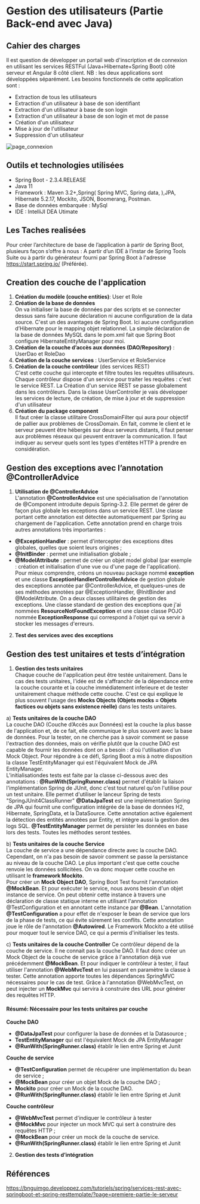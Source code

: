 Gestion des utilisateurs (Partie Back-end avec Java)
==
Cahier des charges
-
Il est question de développer un portail web d'inscription et de connexion en utilisant les services RESTFul (Java+Hibernate+Spring Boot) côté serveur et Angular 8 côté client. NB :  les deux applications sont développées séparément. Les besoins fonctionnels de cette application sont :

* Extraction de tous les utilisateurs 
* Extraction d'un utilisateur à base de son identifiant 
* Extraction d'un utilisateur à base de son login 
* Extraction d'un utilisateur à base de son login et mot de passe 
* Création d'un utilisateur 
* Mise à jour de l'utilisateur 
* Suppression d'un utilisateur

![page_connexion](C:/Users/PC-NGNAWEN/Pictures/page_connexion.png")

 Outils et technologies utilisées
-
* Spring Boot - 2.3.4.RELEASE 
* Java 11
* Framework : Maven 3.2+,Spring( Spring MVC, Spring data, ),JPA, Hibernate 5.2.17, Mockito, JSON, Boomerang, Postman.
* Base de données embarquée : MySql
* IDE : IntelliJI DEA Utimate
 
 Les Taches realisées
-
Pour créer l’architecture de base de l’application à partir de Spring Boot, plusieurs façon s’offre à nous :  A partir d’un IDE à l’instar de Spring Tools Suite ou à partir du générateur fourni par Spring Boot à l'adresse <https://start.spring.io/> (Préférée).

 Creation des couche de l'application
-
1.	**Création du modèle (couche entities)**: User et Role
2.	**Création de la base de données**  
On va initialiser la base de données par des scripts et se connecter dessus sans faire aucune déclaration ni aucune configuration de la data source. C'est un des avantages de Spring Boot. Ici aucune configuration d’Hibernate pour le mapping objet relationnel. La simple déclaration de la base de données MySQL dans le pom.xml fait que Spring Boot configure HibernateEntityManager pour moi. 
3.	**Création de la couche d’accès aux données (DAO/Repository)** : UserDao et RoleDao
4.	**Création de la couche services** : UserService et RoleService
5.	**Création de la couche contrôleur** (des services REST)  
C'est cette couche qui intercepte et filtre toutes les requêtes utilisateurs. Chaque contrôleur dispose d'un service pour traiter les requêtes : c'est le service REST. La Création d'un service REST se passe globalement dans les contrôleurs.
Dans la classe UserController je vais développer les services de lecture, de création, de mise à jour et de suppression d'un utilisateur
6. **Création du package component**  
Il faut créer la classe utilitaire CrossDomainFilter qui aura pour objectif de pallier aux problèmes de CrossDomain. En fait, comme le client et le serveur peuvent être hébergés sur deux serveurs distants, il faut penser aux problèmes réseaux qui peuvent entraver la communication. Il faut indiquer au serveur quels sont les types d'entêtes HTTP à prendre en considération.

Gestion des exceptions avec l’annotation @ControllerAdvice
-
1)	**Utilisation de @ControllerAdvice**  
L'annotation **@ControllerAdvice** est une spécialisation de l'annotation de @Component introduite depuis Spring-3.2. Elle permet de gérer de façon plus globale les exceptions dans un service REST. Une classe portant cette annotation est détectée automatiquement par Spring au chargement de l'application. Cette annotation prend en charge trois autres annotations très importantes :
* **@ExceptionHandler** : permet d’intercepter des exceptions dites globales, quelles que soient leurs origines ;
* **@InitBinder** : permet une initialisation globale ;
* **@ModelAttribute** : permet de créer un objet model global (par exemple : création et initialisation d'une vue ou d'une page de l'application).  
Pour mieux comprendre, créons un nouveau package nommé **exception** et une classe
**ExceptionHandlerControllerAdvice** de gestion globale des exceptions annotée par @ControllerAdvice, et quelques-unes de ses méthodes annotées par @ExceptionHandler, @InitBinder and @ModelAttribute.
On a deux classes utilitaires de gestion des exceptions. Une classe standard de gestion des exceptions que j'ai nommées **ResourceNotFoundException** et une classe classe POJO nommée **ExceptionResponse** qui correspond à l'objet qui va servir à stocker les messages d'erreurs.

2)	**Test des services avec des exceptions**

Gestion des test unitaires et tests d’intégration
-
1)	**Gestion des tests unitaires**  
Chaque couche de l'application peut être testée unitairement. Dans le cas des tests unitaires, l'idée est de s'affranchir de la dépendance entre la couche courante et la couche immédiatement inferieure et de tester unitairement chaque méthode cette couche. C'est ce qui explique le plus souvent l'usage des **Mocks Objects (Objets mocks = Objets factices ou objets sans existence réelle)** dans les tests unitaires.  

a)	**Tests unitaires de la couche DAO**  
La couche DAO (Couche d’Accès aux Données) est la couche la plus basse de l'application et, de ce fait, elle communique le plus souvent avec la base de données. 
Pour la tester, on ne cherche pas à savoir comment se passe l'extraction des données, mais on vérifie plutôt que la couche DAO est capable de fournir les données dont on a besoin : d'où l'utilisation d'un Mock Object.
Pour répondre à ce défi, Spring Boot a mis à notre disposition la classe TestEntityManager qui est l'équivalent Mock de JPA EntityManager.  
L’initialisationdes tests est faite par la classe ci-dessous avec des annotations :
**@RunWith(SpringRunner.class)** permet d'établir la liaison l'implémentation Spring de JUnit, donc c'est tout naturel qu'on l'utilise pour un test unitaire. Elle permet d'utiliser le lanceur Spring de tests "SpringJUnit4ClassRunner"
**@DataJpaTest** est une implémentation Spring de JPA qui fournit une configuration intégrée de la base de données H2, Hibernate, SpringData, et la DataSource. Cette annotation active également la détection des entités annotées par Entity, et intègre aussi la gestion des logs SQL.
**@TestEntityManager** permet de persister les données en base lors des tests. Toutes les méthodes seront testées. 

b)	**Tests unitaires de la couche Service**  
La couche de service a une dépendance directe avec la couche DAO. Cependant, on n'a pas besoin de savoir comment se passe la persistance au niveau de la couche DAO. Le plus important c'est que cette couche renvoie les données sollicitées. On va donc moquer cette couche en utilisant le **framework Mockito**.  
Pour créer un **Mock Object DAO**, Spring Boot Test fournit l'annotation **@MockBean**. Et pour exécuter le service, nous avons besoin d'un objet instance de service. On peut obtenir cette instance à travers une déclaration de classe statique interne en utilisant l'annotation @TestConfiguration et en annotant cette instance par **@Bean**.
L'annotation **@TestConfiguration** a pour effet de n'exposer le bean de service que lors de la phase de tests, ce qui évite sûrement les conflits. Cette annotation joue le rôle de l'annotation **@Autowired**. Le Framework Mockito a été utilisé pour moquer tout le service DAO, ce qui a permis d'initialiser les tests.

c)	**Tests unitaires de la couche Controller**
Ce contrôleur dépend de la couche de service. Il ne connait pas la couche DAO. Il faut donc créer un Mock Object de la couche de service grâce à l'annotation déjà vue précédemment **@MockBean**.
Et pour indiquer le contrôleur à tester, il faut utiliser l'annotation **@WebMvcTest** en lui passant en paramètre la classe à tester. Cette annotation apporte toutes les dépendances SpringMVC nécessaires pour le cas de test. Grâce à l'annotation @WebMvcTest, on peut injecter un **MockMvc** qui servira à construire des URL pour générer des requêtes HTTP.

#### Résumé: Nécessaire pour les tests unitaires par couche

**Couche DAO**
* **@DataJpaTest** pour configurer la base de données et la Datasource ;
* **TestEntityManager** qui est l'équivalent Mock de JPA EntityManager
* **@RunWith(SpringRunner.class)** établir le lien entre Spring et Junit

**Couche de service**
* **@TestConfiguration** permet de récupérer une implémentation du bean de service ;
* **@MockBean** pour créer un objet Mock de la couche DAO ;
* **Mockito** pour créer un Mock de la couche DAO.
* **@RunWith(SpringRunner.class)** établir le lien entre Spring et Junit

**Couche contrôleur**
* **@WebMvcTest** permet d'indiquer le contrôleur à tester
* **@MockMvc** pour injecter un mock MVC qui sert à construire des requêtes HTTP ;
* **@MockBean** pour créer un mock de la couche de service.
*	**@RunWith(SpringRunner.class)** établir le lien entre Spring et Junit

2)	**Gestion des tests d’intégration**

Références
-
<https://bnguimgo.developpez.com/tutoriels/spring/services-rest-avec-springboot-et-spring-resttemplate/?page=premiere-partie-le-serveur>






